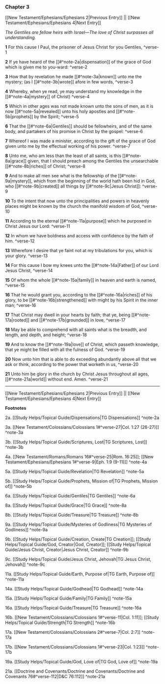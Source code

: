 ### Chapter 3

[[New Testament/Ephesians/Ephesians 2|Previous Entry]]  ||  [[New Testament/Ephesians/Ephesians 4|Next Entry]]

*The Gentiles are fellow heirs with Israel—The love of Christ surpasses all understanding.*

**1**  For this cause I Paul, the prisoner of Jesus Christ for you Gentiles, ^verse-1

**2**  If ye have heard of the [[#^note-2a|dispensation]] of the grace of God which is given me to you-ward: ^verse-2

**3**  How that by revelation he made [[#^note-3a|known]] unto me the mystery; (as I [[#^note-3b|wrote]] afore in few words, ^verse-3

**4**  Whereby, when ye read, ye may understand my knowledge in the [[#^note-4a|mystery]] of Christ) ^verse-4

**5**  Which in other ages was not made known unto the sons of men, as it is now [[#^note-5a|revealed]] unto his holy apostles and [[#^note-5b|prophets]] by the Spirit; ^verse-5

**6**  That the [[#^note-6a|Gentiles]] should be fellowheirs, and of the same body, and partakers of his promise in Christ by the gospel: ^verse-6

**7**  Whereof I was made a minister, according to the gift of the grace of God given unto me by the effectual working of his power. ^verse-7

**8**  Unto me, who am less than the least of all saints, is this [[#^note-8a|grace]] given, that I should preach among the Gentiles the unsearchable [[#^note-8b|riches]] of Christ; ^verse-8

**9**  And to make all men see what is the fellowship of the [[#^note-9a|mystery]], which from the beginning of the world hath been hid in God, who [[#^note-9b|created]] all things by [[#^note-9c|Jesus Christ]]: ^verse-9

**10**  To the intent that now unto the principalities and powers in heavenly places might be known by the church the manifold wisdom of God, ^verse-10

**11**  According to the eternal [[#^note-11a|purpose]] which he purposed in Christ Jesus our Lord: ^verse-11

**12**  In whom we have boldness and access with confidence by the faith of him. ^verse-12

**13**  Wherefore I desire that ye faint not at my tribulations for you, which is your glory. ^verse-13

**14**  For this cause I bow my knees unto the [[#^note-14a|Father]] of our Lord Jesus Christ, ^verse-14

**15**  Of whom the whole [[#^note-15a|family]] in heaven and earth is named, ^verse-15

**16**  That he would grant you, according to the [[#^note-16a|riches]] of his glory, to be [[#^note-16b|strengthened]] with might by his Spirit in the inner man; ^verse-16

**17**  That Christ may dwell in your hearts by faith; that ye, being [[#^note-17a|rooted]] and [[#^note-17b|grounded]] in love, ^verse-17

**18**  May be able to comprehend with all saints what is the breadth, and length, and depth, and height; ^verse-18

**19**  And to know the [[#^note-19a|love]] of Christ, which passeth knowledge, that ye might be filled with all the fulness of God. ^verse-19

**20**  Now unto him that is able to do exceeding abundantly above all that we ask or think, according to the power that worketh in us, ^verse-20

**21**  Unto him be glory in the church by Christ Jesus throughout all ages, [[#^note-21a|world]] without end. Amen. ^verse-21


---
[[New Testament/Ephesians/Ephesians 2|Previous Entry]]  ||  [[New Testament/Ephesians/Ephesians 4|Next Entry]]


**Footnotes**


2a. [[Study Helps/Topical Guide/Dispensations|TG Dispensations]] ^note-2a

3a. [[New Testament/Colossians/Colossians 1#^verse-27|Col. 1:27 (26-27)]] ^note-3a

3b. [[Study Helps/Topical Guide/Scriptures, Lost|TG Scriptures, Lost]] ^note-3b

4a. [[New Testament/Romans/Romans 16#^verse-25|Rom. 16:25]]; [[New Testament/Ephesians/Ephesians 1#^verse-9|Eph. 1:9 (9-11)]] ^note-4a

5a. [[Study Helps/Topical Guide/Revelation|TG Revelation]] ^note-5a

5b. [[Study Helps/Topical Guide/Prophets, Mission of|TG Prophets, Mission of]] ^note-5b

6a. [[Study Helps/Topical Guide/Gentiles|TG Gentiles]] ^note-6a

8a. [[Study Helps/Topical Guide/Grace|TG Grace]] ^note-8a

8b. [[Study Helps/Topical Guide/Treasure|TG Treasure]] ^note-8b

9a. [[Study Helps/Topical Guide/Mysteries of Godliness|TG Mysteries of Godliness]] ^note-9a

9b. [[Study Helps/Topical Guide/Creation, Create|TG Creation]]; [[Study Helps/Topical Guide/God, Creator|God, Creator]]; [[Study Helps/Topical Guide/Jesus Christ, Creator|Jesus Christ, Creator]] ^note-9b

9c. [[Study Helps/Topical Guide/Jesus Christ, Jehovah|TG Jesus Christ, Jehovah]] ^note-9c

11a. [[Study Helps/Topical Guide/Earth, Purpose of|TG Earth, Purpose of]] ^note-11a

14a. [[Study Helps/Topical Guide/Godhead|TG Godhead]] ^note-14a

15a. [[Study Helps/Topical Guide/Family|TG Family]] ^note-15a

16a. [[Study Helps/Topical Guide/Treasure|TG Treasure]] ^note-16a

16b. [[New Testament/Colossians/Colossians 1#^verse-11|Col. 1:11]]; [[Study Helps/Topical Guide/Strength|TG Strength]] ^note-16b

17a. [[New Testament/Colossians/Colossians 2#^verse-7|Col. 2:7]] ^note-17a

17b. [[New Testament/Colossians/Colossians 1#^verse-23|Col. 1:23]] ^note-17b

19a. [[Study Helps/Topical Guide/God, Love of|TG God, Love of]] ^note-19a

21a. [[Doctrine and Covenants/Doctrine and Covenants/Doctrine and Covenants 76#^verse-112|D&C 76:112]] ^note-21a